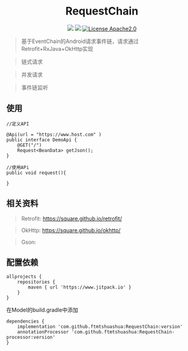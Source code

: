 
<h1 align="center">RequestChain</h1>
<div align="center">

![](https://img.shields.io/badge/android-5.0%2B-blue)
[![](https://jitpack.io/v/ftmtshuashua/RequestChain.svg)](https://jitpack.io/#ftmtshuashua/RequestChain)
[![License Apache2.0](http://img.shields.io/badge/license-Apache2.0-brightgreen.svg?style=flat)](http://www.apache.org/licenses/LICENSE-2.0.html)



</div>

>基于EventChain的Android请求事件链，请求通过Retrofit+RxJava+OkHttp实现

>链式请求

>并发请求

>事件链监听



## 使用
```
//定义API

@Api(url = "https://www.host.com" )
public interface DemoApi {
    @GET("/")
    Request<BeanData> getJson();
}
```

```
//使用APi
public void request(){
    
}
```



## 相关资料
> Retrofit: https://square.github.io/retrofit/

> OkHttp: https://square.github.io/okhttp/

> Gson:

## 配置依赖

```
allprojects {
    repositories {
        maven { url 'https://www.jitpack.io' }
    }
}
```
在Model的build.gradle中添加
```
dependencies {
    implementation 'com.github.ftmtshuashua:RequestChain:version'
    annotationProcessor 'com.github.ftmtshuashua:RequestChain-processor:version'
}
```
